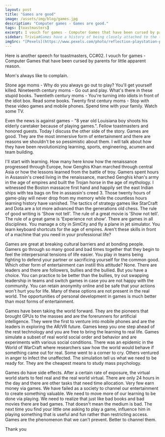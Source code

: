```yaml
---
layout: post
title: "Games are good"
image: /assets/img/blog/games.jpg
description: "Computer games - Games are good."
tags: [toastmasters]
excerpt: I vouch for games - Computer Games that have been cursed by parents for little apparent reason.
sidebar: Trivia#Games have a history of being closely attached to the technology revolution. From
imgSrc: "[Pexels](https://www.pexels.com/photo/reflection-playstation-pad-gaming-18174/)"
---
```


Here is another speech for toastmasters, CC#02. I vouch for games - Computer Games that have been cursed by parents for little apparent reason.

Mom's always like to complain.

Stone age moms - Why do you always go out to play? You'll get yourself killed.
Nineteenth century moms - Go out and play. What's there in these stupid books.
Twentieth century moms - You're turning into idiots in front of the idiot box. Read some books.
Twenty first century moms - Stop with these video games and mobile phones. Spend time with your family. Watch some TV.

Even the news is against games - "8 year old Louisiana boy shoots his elderly caretaker because of playing games.". Fellow toastmasters and honored guests. Today I discuss the other side of the story. Games are good. They are the most immersive form of entertainment and there are reasons we shouldn't be so pessimistic about them. I will talk about how they have been revolutionizing learning, sports, engineering, acumen and team building.

I'll start with learning. How many here know how the renaissance progressed through Europe, how Genghis Khan marched through central Asia or how the lessons learned from the battle of troy. Gamers spent hours in Assassin's creed living in the renaissance, marched Genghis khan's army in the age of empires and built the Trojan horse in the age of mythology. I witnessed the Boston massacre first hand and happily set the east Indian ships with tea bags on fire in assassin's creed 3. Those twenty hours of game-play will never drop from my memory while the countless hours learning history have vanished. The tactics of strategy games like StarCraft and Dota are a lot more advanced than the generations old chess. The rule of good writing is 'Show not tell'. The rule of a great movie is 'Show not tell'. The rule of a great game is 'Experience not show'. There are games in all disciplines. You manage a city in SimCity and fly a plane in jet simulator. You learn keyboard shortcuts for the age of empires. Aren't these skills in front of a machine that you need in your professional life?

Games are great at breaking cultural barriers and at bonding people. Gamers go through so many good and bad times together that they begin to feel the interpersonal tensions of life easier. You play in teams being fighting to defend your partner or sacrificing yourself for the common good. Which other form of entertainment can instill this attitude? None. There are leaders and there are followers, bullies and the bullied. But you have a choice. You can practice to be better than the bullies, try out swapping leadership in teams and switch games in case you are not happy with the community. You can retain anonymity online and be safe that your actions won't hurt you for life. Many of these options are not present in the real world. The opportunities of personal development in games is much better than most forms of entertainment.

Games have been taking the world forward. They are the pioneers that brought GPUs to the masses and are the forerunners for artificial intelligence. They were the first to venture into mobile phones and are the leaders in exploring the AR/VR future. Games keep you one step ahead of the rest technology and you are free to bring the learning to real life. Games simulate a subset of real world social order and behavior and are experiments with various social conditions. There was an epidemic in the World of WarCraft where researchers saw how the world would behave if something came out for real. Some went to a corner to cry. Others ventured in anger to infect the unaffected. The simulation tell us what we need to be ready for. They are the cheapest means to study mass psychology.

Games do have side effects. After a certain rate of exposure, the virtual world starts to feel real and the real world virtual. There are only 24 hours in the day and there are other tasks that need time allocation. Very few earn money via games. We have failed as a society to channel our entertainment to create something valuable. We need to move more of our learning to be done via playing. We need to realize that just like bad books and bad movies there are bad games. That doesn't mean the medium is bad. The next time you find your little one asking to play a game, influence him in playing something that is useful and fun rather than restricting access. Games are the phenomenon that we can't prevent. Better to channel them.

Thank you